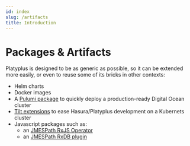 ```yaml
---
id: index
slug: /artifacts
title: Introduction
---
```


# Packages & Artifacts

Platyplus is designed to be as generic as possible, so it can be extended more easily, or even to reuse some of its bricks in other contexts:

- Helm charts
- Docker images
- A [Pulumi package](artifacts/pulumi) to quickly deploy a production-ready Digital Ocean cluster
- [Tilt extensions](artifacts/tilt) to ease Hasura/Platyplus development on a Kubernets cluster
- Javascript packages such as:
  - an [JMESPath RxJS Operator](js/rx-jmespath)
  - an [JMESPath RxDB plugin](js/rxdb-plugin-jmespath)
